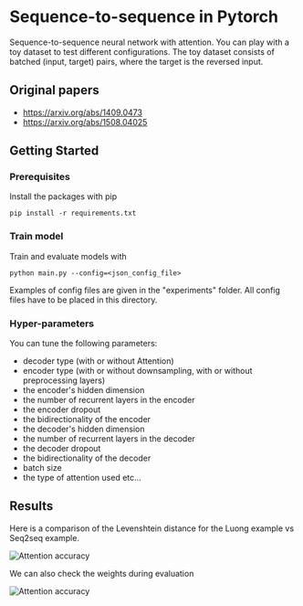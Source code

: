 # Sequence-to-sequence in Pytorch

Sequence-to-sequence neural network with attention. You can play with a toy dataset to test different configurations.
The toy dataset consists of batched (input, target) pairs, where the target is the reversed input.

## Original papers

* https://arxiv.org/abs/1409.0473
* https://arxiv.org/abs/1508.04025

## Getting Started


### Prerequisites

Install the packages with pip

```
pip install -r requirements.txt
```

### Train model

Train and evaluate models with

```
python main.py --config=<json_config_file>
```
Examples of config files are given in the "experiments" folder. All config files have to be placed in this directory.
### Hyper-parameters

You can tune the following parameters:

* decoder type (with or without Attention)
* encoder type (with or without downsampling, with or without preprocessing layers)
* the encoder's hidden dimension
* the number of recurrent layers in the encoder
* the encoder dropout
* the bidirectionality of the encoder
* the decoder's hidden dimension
* the number of recurrent layers in the decoder
* the decoder dropout
* the bidirectionality of the decoder
* batch size
* the type of attention used
etc...

## Results

Here is a comparison of the Levenshtein distance for the Luong example vs Seq2seq example.

![Attention accuracy](https://github.com/b-etienne/Seq2seq-PyTorch/blob/master/experiments/acc_attention.png)

We can also check the weights during evaluation

![Attention accuracy](https://github.com/b-etienne/Seq2seq-PyTorch/blob/master/experiments/att2.PNG)

